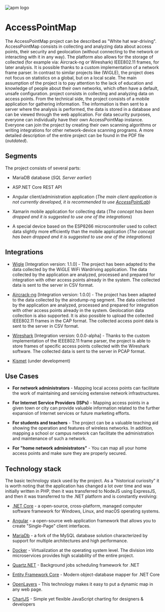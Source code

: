![apm logo](https://user-images.githubusercontent.com/46250989/123469319-2b96bb80-d5f3-11eb-9b53-d8be8fa73c0b.png)
#  AccessPointMap

The AccessPointMap project can be described as "White hat war-driving". AccessPointMap consists in collecting and analyzing data about access points, their security and geolocation (without connecting to the network or interacting with it in any way). The platform also allows for the storage of collected (for example via: Aircrack-ng or Wireshark) IEEE802.11 frames, for later analysis. It is possible thanks to a custom implementation of a network frame parser. In contrast to similar projects like (WiGLE), the project does not focus on statistics on a global, but on a local scale. The main assumption of the project is to pay attention to the lack of education and knowledge of people about their own networks, which often have a default, unsafe configuration. project consists in collecting and analyzing data on access points. From the technical side, the project consists of a mobile application for gathering information. The information is then sent to a server where the analysis is performed, the data is stored in a database and can be viewed through the web application. For data security purposes, everyone can individually have their own AccessPointMap instance. Everyone can join the project by creating their own scanning algorithms or writing integrations for other network-device scanning programs.
A more detailed description of the entire project can be found in the PDF file (*outdated*).

##  Segments

The project consists of several parts:

- MariaDB database (*SQL Server earlier*)

- ASP.NET Core REST API

- Angular client/administration application (*The main client application is not currently developed, it is recommended to use [AccessPointLab](https://github.com/Krzysztofz01/AccessPointLab)*)

- Xamarin mobile application for collecting data (*The concept has been dropped and it is suggested to use one of the integrations*)

- A special device based on the ESP8266 microcontroller used to collect data slightly more efficiently than the mobile application (*The concept has been dropped and it is suggested to use one of the integrations*)

## Integrations

- [Wigle](https://github.com/wiglenet/wigle-wifi-wardriving) [Integration version: 1.1.0] - The project has been adapted to the data collected by the WiGLE WiFi Wardriving application. The data collected by the application are analyzed, processed and prepared for integration with other access points already in the system. The collected data is sent to the server in CSV format.

- [Aircrack-ng](https://github.com/aircrack-ng/aircrack-ng) [Integration version: 1.0.0] - The project has been adapted to the data collected by the airodump-ng segment. The data collected by the application are analyzed, processed and prepared for integration with other access points already in the system. Geolocation data collection is also supported. It is also possible to upload the collected IEEE802.11 frames in the CAP format. The collected access point data is sent to the server in CSV format.

- [Wireshark](https://github.com/wireshark/wireshark) [Integration version: 0.0.0-alpha] - Thanks to the custom implementation of the IEEE802.11 frame parser, the project is able to store frames of specific access points collected with the Wireshark software. The collected data is sent to the server in PCAP format.

- [Kismet](https://github.com/kismetwireless/kismet) (under development)

## Use Cases

- **For network administrators** - Mapping local access points can facilitate the work of maintaining and servicing extensive network infrastructures.

- **For Internet Service Providers (ISPs)** - Mapping access points in a given town or city can provide valuable information related to the further expansion of Internet services or future marketing efforts.

- **For students and teachers** - The project can be a valuable teaching aid showing the operation and features of wireless networks. In addition, mapping a school or campus network can facilitate the administration and maintenance of such a network.

- **For "home network administrators"** - You can map all your home access points and make sure they are properly secured.

##  Technology stack

The basic technology stack used by the project. As a "historical curiosity" it is worth noting that the application has changed a lot over time and was initially written in PHP, then it was transferred to NodeJS using ExpressJS, and then it was transferred to the .NET platform and is constantly evolving:

- [.NET Core](https://dotnet.microsoft.com) - a open-source, cross-platform, managed computer software framework for Windows, Linux, and macOS operating systems.

- [Angular](https://angular.io) - a open-source web application framework that allows you to create "Single-Page" client interfaces.

- [MariaDb](https://mariadb.org/) - a fork of the MySQL database solution characterized by support for multiple architectures and high performance.

- [Docker](https://www.docker.com) - Virtualization at the operating system level. The division into microservices provides high scalability of the entire project.

- [Quartz.NET](https://www.quartz-scheduler.net/) - Background jobs scheduling framework for .NET

- [Entity Framework Core](https://docs.microsoft.com/en-us/ef/core/) - Modern object-database mapper for .NET Core

- [OpenLayers](https://openlayers.org) - This technology makes it easy to put a dynamic map in any web page.

- [ChartJS](https://www.chartjs.org) - Simple yet flexible JavaScript charting for designers & developers